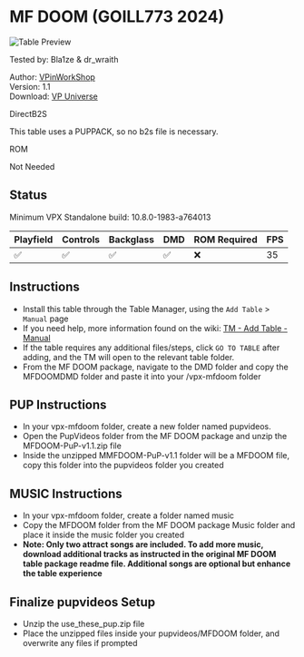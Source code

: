 ﻿# MF DOOM (GOILL773 2024)

![Table Preview](../../images/vpx-mfdoom.png)

Tested by: Bla1ze & dr_wraith

Author: [VPinWorkShop](https://vpuniverse.com/profile/40692-vpinworkshop/)  
Version: 1.1  
Download: [VP Universe](https://vpuniverse.com/files/file/21045-mf-doom-goill773-2024/)

DirectB2S

This table uses a PUPPACK, so no b2s file is necessary.

ROM

Not Needed

## Status 

Minimum VPX Standalone build: 10.8.0-1983-a764013

| Playfield | Controls | Backglass | DMD | ROM Required | FPS | 
|-----------|----------|-----------|-----|--------------|-----|
| :white_check_mark: | :white_check_mark: | :white_check_mark: | :white_check_mark: | :x: | 35 |

## Instructions

- Install this table through the Table Manager, using the `Add Table` > `Manual` page
- If you need help, more information found on the wiki: [TM - Add Table - Manual](https://github.com/LegendsUnchained/vpx-standalone-alp4k/wiki/%5B04%5D-%F0%9F%A7%A1-TM-%E2%80%90-Other-Features#add-table---manual)
- If the table requires any additional files/steps, click `GO TO TABLE` after adding, and the TM will open to the relevant table folder.
- From the MF DOOM package, navigate to the DMD folder and copy the MFDOOMDMD folder and paste it into your /vpx-mfdoom folder

## PUP Instructions
    
- In your vpx-mfdoom folder, create a new folder named pupvideos.
- Open the PupVideos folder from the MF DOOM package and unzip the MFDOOM-PuP-v1.1.zip file
- Inside the unzipped MMFDOOM-PuP-v1.1 folder will be a MFDOOM file, copy this folder into the pupvideos folder you created
	
 ## MUSIC Instructions
    
- In your vpx-mfdoom folder, create a folder named music
- Copy the MFDOOM folder from the MF DOOM package Music folder and place it inside the music folder you created
- **Note: Only two attract songs are included. To add more music, download additional tracks as instructed in the original MF DOOM table package readme file. Additional songs are optional but enhance the table experience**
	
## Finalize pupvideos Setup

- Unzip the use_these_pup.zip file
- Place the unzipped files inside your pupvideos/MFDOOM folder, and overwrite any files if prompted
